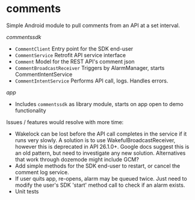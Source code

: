 comments
========

Simple Android module to pull comments from an API at a set interval.

*commentssdk*
* `CommentClient` Entry point for the SDK end-user
* `CommentService` Retrofit API service interface
* `Comment` Model for the REST API's comment json
* `CommentBroadcastReceiver` Triggers by AlarmManager, starts CommentIntentService
* `CommentIntentService` Performs API call, logs. Handles errors.

*app*
- Includes `commentssdk` as library module, starts on app open to demo functionality

Issues / features would resolve with more time:
* Wakelock can be lost before the API call completes in the service if it runs very slowly. A solution is to use WakefulBroadcastReceiver, however this is deprecated in API 26.1.0+. Google docs suggest this is an old pattern, but need to investigate any new solution. Alternatives that work through dozemode might include GCM?
* Add simple methods for the SDK end-user to restart, or cancel the comment log service.
* If user quits app, re-opens, alarm may be queued twice. Just need to modify the user's SDK 'start' method call to check if an alarm exists.
* Unit tests